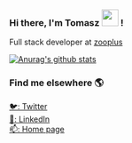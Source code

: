 ### Hi there, I'm Tomasz <img src="https://media.giphy.com/media/hvRJCLFzcasrR4ia7z/giphy.gif" width="30px"> !

Full stack developer at [zooplus](https://github.com/zooplus)

[![Anurag's github stats](https://github-readme-stats.vercel.app/api?username=tomekz&count_private=true&show_icons=true&theme=react)](https://github.com/tomekz)

### Find me elsewhere 🌎

[🐦: Twitter](https://twitter.com/tomek_zadrozny) <br>
[💼: LinkedIn](https://www.linkedin.com/in/tzadrozny/) <br>
[📫: Home page](https://tomekz.dev)
